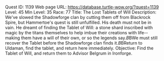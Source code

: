 Quest ID: 1139
Web page URL: https://database.turtle-wow.org/?quest=1139
Level: 45
Min Level: 35
Race: 77
Title: The Lost Tablets of Will
Description: We've slowed the Shadowforge clan by cutting them off from Blackrock Spire, but Hammertoe's quest is still unfulfilled. His death must not be in vain. He dreamt of finding the Tablet of Will: a stone shard inscribed with magic by the titans themselves to help imbue their creations with life--making them have a will of their own, or so the legends say.$B$BWe must still recover the Tablet before the Shadowforge clan finds it.$B$BReturn to Uldaman, find the tablet, and return here immediately.
Objective: Find the Tablet of Will, and return them to Advisor Belgrum in Ironforge.
